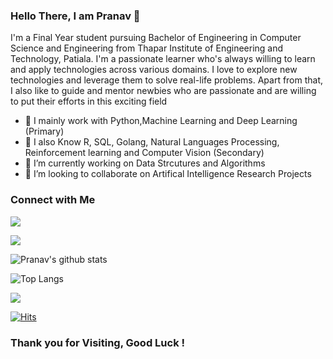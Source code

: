 
### Hello There, I am Pranav 👋

I'm a Final Year student pursuing Bachelor of Engineering in Computer Science and Engineering from Thapar Institute of Engineering and Technology, Patiala. I'm a passionate learner who's always willing to learn and apply technologies across various domains. I love to explore new technologies and leverage them to solve real-life problems. Apart from that, I also like to guide and mentor newbies who are passionate and are willing to put their efforts in this exciting field

- 🔭 I mainly work with Python,Machine Learning and Deep Learning (Primary)
- 🔭 I also Know R, SQL, Golang, Natural Languages Processing, Reinforcement learning and Computer Vision (Secondary)
- 🌱 I’m currently working on Data Strcutures and Algorithms
- 🤝 I’m looking to collaborate on Artifical Intelligence Research Projects

### Connect with Me

[<img src="https://img.shields.io/badge/linkedin-%230077B5.svg?&style=for-the-badge&logo=linkedin&logoColor=white" />](https://www.linkedin.com/in/pranavanand24/)

[<img src="https://img.shields.io/badge/Kaggle-%2320BEFF.svg?&style=for-the-badge&logo=Kaggle&logoColor=white" />](https://www.kaggle.com/pranavanand24)

![Pranav's github stats](https://github-readme-stats.vercel.app/api?username=pranavanand24&show_icons=true&theme=dark)

![Top Langs](https://github-readme-stats.vercel.app/api/top-langs/?username=pranavanand24&theme=cobalt&layout=compact) 

<a href="https://hits.seeyoufarm.com"><img src="https://hits.seeyoufarm.com/api/count/incr/badge.svg?url=https%3A%2F%2Fgithub.com%2Fgjbae1212%2Fhit-counter&count_bg=%2379C83D&title_bg=%231208F3&icon=&icon_color=%239D0B0B&title=Total+Number+of+People+Visiting+This+Github+Profile&edge_flat=true"/></a>

[![Hits](https://hits.seeyoufarm.com/api/count/incr/badge.svg?url=https%3A%2F%2Fgithub.com%2Fgjbae1212%2Fhit-counter&count_bg=%2379C83D&title_bg=%231208F3&icon=&icon_color=%239D0B0B&title=Total+Number+of+People+Visiting+This+Github+Profile&edge_flat=true)](https://hits.seeyoufarm.com)

### Thank you for Visiting, Good Luck !
